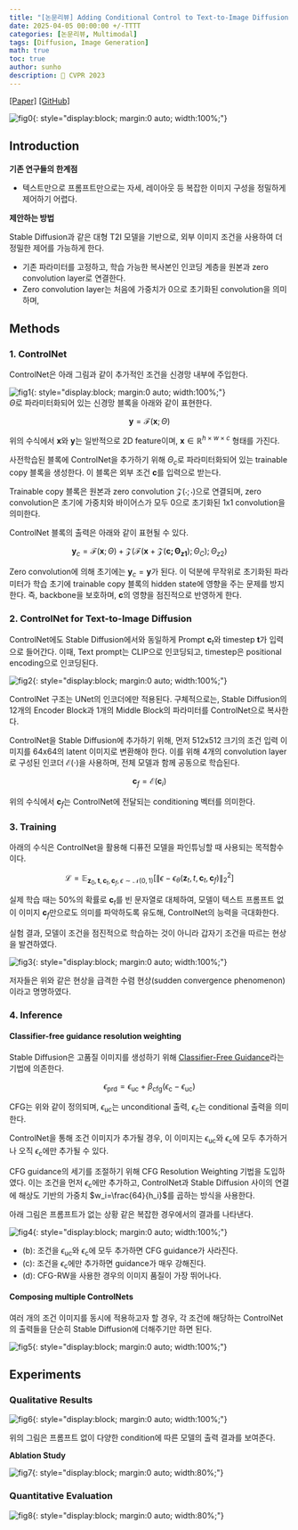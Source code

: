 ```yaml
---
title: "[논문리뷰] Adding Conditional Control to Text-to-Image Diffusion Models"
date: 2025-04-05 00:00:00 +/-TTTT
categories: [논문리뷰, Multimodal]
tags: [Diffusion, Image Generation]
math: true
toc: true
author: sunho
description: 📝 CVPR 2023
---
```


[[Paper]](https://arxiv.org/abs/2302.05543)
[[GitHub]](https://github.com/lllyasviel/ControlNet)

![fig0](paper/controlnet-0.png){: style="display:block; margin:0 auto; width:100%;"}

## Introduction

**기존 연구들의 한계점**

- 텍스트만으로 프롬프트만으로는 자세, 레이아웃 등 복잡한 이미지 구성을 정밀하게 제어하기 어렵다.

**제안하는 방법**

Stable Diffusion과 같은 대형 T2I 모델을 기반으로, 외부 이미지 조건을 사용하여 더 정밀한 제어를 가능하게 한다.

- 기존 파라미터를 고정하고, 학습 가능한 복사본인 인코딩 계층을 원본과 zero convolution layer로 연결한다.
- Zero convolution layer는 처음에 가중치가 0으로 초기화된 convolution을 의미하며, 

## Methods

### 1. ControlNet

ControlNet은 아래 그림과 같이 추가적인 조건을 신경망 내부에 주입한다.

![fig1](paper/controlnet-1.png){: style="display:block; margin:0 auto; width:100%;"}
<br>
$\Theta$로 파라미터화되어 있는 신경망 블록을 아래와 같이 표현한다.

$$
\mathbf{y}=\mathcal{F}(\mathbf{x};\Theta)
$$

위의 수식에서 $\mathbf{x}$와 $\mathbf{y}$는 일반적으로 2D feature이며, $\mathbf{x}\in\mathbb{R}^{h\times w\times c}$ 형태를 가진다.

사전학습된 블록에 ControlNet을 추가하기 위해 $\Theta_c$로 파라미터화되어 있는 trainable copy 블록을 생성한다. 이 블록은 외부 조건 $\mathbf{c}$를 입력으로 받는다.

Trainable copy 블록은 원본과 zero convolution $\mathcal{Z}(\cdot;\cdot)$으로 연결되며, zero convolution은 초기에 가중치와 바이어스가 모두 0으로 초기화된 1x1 convolution을 의미한다.

ControlNet 블록의 출력은 아래와 같이 표현될 수 있다.

$$
\mathbf{y}_c=\mathcal{F}(\mathbf{x};\Theta)+\mathcal{Z}\left(
\mathcal{F}\left(\mathbf{x}+\mathcal{Z}(\mathbf{c;\Theta_{z1}});\Theta_C\right);\Theta_{z2}
\right)
$$

Zero convolution에 의해 초기에는 $\mathbf{y}_c=\mathbf{y}$가 된다. 이 덕분에 무작위로 초기화된 파라미터가 학습 초기에 trainable copy 블록의 hidden state에 영향을 주는 문제를 방지한다. 즉, backbone을 보호하며, $\mathbf{c}$의 영향을 점진적으로 반영하게 한다.

### 2. ControlNet for Text-to-Image Diffusion

ControlNet에도 Stable Diffusion에서와 동일하게 Prompt $\mathbf{c}_t$와 timestep $\mathbf{t}$가 입력으로 들어간다. 이때, Text prompt는 CLIP으로 인코딩되고, timestep은 positional encoding으로 인코딩된다.

![fig2](paper/controlnet-2.png){: style="display:block; margin:0 auto; width:100%;"}

ControlNet 구조는 UNet의 인코더에만 적용된다. 구체적으로는, Stable Diffusion의 12개의 Encoder Block과 1개의 Middle Block의 파라미터를 ControlNet으로 복사한다.

ControlNet을 Stable Diffusion에 추가하기 위해, 먼저 512x512 크기의 조건 입력 이미지를 64x64의 latent 이미지로 변환해야 한다. 이를 위해 4개의 convolution layer로 구성된 인코더 $\mathcal{E}(\cdot)$을 사용하며, 전체 모델과 함께 공동으로 학습된다.

$$
\mathbf{c}_f=\mathcal{E}(\mathbf{c}_i)
$$

위의 수식에서 $\mathbf{c}_f$는 ControlNet에 전달되는 conditioning 벡터를 의미한다.

### 3. Training

아래의 수식은 ControlNet을 활용해 디퓨전 모델을 파인튜닝할 때 사용되는 목적함수이다.

$$
\mathcal{L}=\mathbb{E}_{\mathbf{z}_0,\mathbf{t},\mathbf{c}_t,\mathbf{c}_f,\epsilon\sim\mathcal{N}(0,1)}
\left[\lVert
\epsilon-\epsilon_\theta(\mathbf z_t,t,\mathbf c_t,\mathbf c_f)
\rVert^2_2\right]
$$

실제 학습 때는 50%의 확률로 $\mathbf{c}_t$를 빈 문자열로 대체하여, 모델이 텍스트 프롬프트 없이 이미지 $\mathbf{c}_f$만으로도 의미를 파악하도록 유도해, ControlNet의 능력을 극대화한다.

실험 결과, 모델이 조건을 점진적으로 학습하는 것이 아니라 갑자기 조건을 따르는 현상을 발견하였다.

![fig3](paper/controlnet-3.png){: style="display:block; margin:0 auto; width:100%;"}

저자들은 위와 같은 현상을 급격한 수렴 현상(sudden convergence phenomenon)이라고 명명하였다.

### 4. Inference

#### Classifier-free guidance resolution weighting

Stable Diffusion은 고품질 이미지를 생성하기 위해 [Classifier-Free Guidance](https://suniverse77.github.io/논문리뷰/CFG/)라는 기법에 의존한다.

$$
\epsilon_{\text{prd}}=\epsilon_{\text{uc}}+\beta_{\text{cfg}}(\epsilon_{\text{c}}-\epsilon_{\text{uc}})
$$

CFG는 위와 같이 정의되며, $\epsilon_{\text{uc}}$는 unconditional 출력, $\epsilon_{\text{c}}$는 conditional 출력을 의미한다.

ControlNet을 통해 조건 이미지가 추가될 경우, 이 이미지는 $\epsilon_{\text{uc}}$와 $\epsilon_{\text{c}}$에 모두 추가하거나 오직 $\epsilon_{\text{c}}$에만 추가될 수 있다.

CFG guidance의 세기를 조절하기 위해 CFG Resolution Weighting 기법을 도입하였다. 이는 조건을 먼저 $\epsilon_{\text{c}}$에만 추가하고, ControlNet과 Stable Diffusion 사이의 연결에 해상도 기반의 가중치 $w_i=\frac{64}{h_i}$를 곱하는 방식을 사용한다.

아래 그림은 프롬프트가 없는 상황 같은 복잡한 경우에서의 결과를 나타낸다.

![fig4](paper/controlnet-4.png){: style="display:block; margin:0 auto; width:100%;"}

- (b): 조건을 $\epsilon_{\text{uc}}$와 $\epsilon_{\text{c}}$에 모두 추가하면 CFG guidance가 사라진다.
- (c): 조건을 $\epsilon_{\text{c}}$에만 추가하면 guidance가 매우 강해진다.
- (d): CFG-RW을 사용한 경우의 이미지 품질이 가장 뛰어나다.

#### Composing multiple ControlNets

여러 개의 조건 이미지를 동시에 적용하고자 할 경우, 각 조건에 해당하는 ControlNet의 출력들을 단순히 Stable Diffusion에 더해주기만 하면 된다.

![fig5](paper/controlnet-5.png){: style="display:block; margin:0 auto; width:100%;"}

## Experiments

### Qualitative Results

![fig6](paper/controlnet-6.png){: style="display:block; margin:0 auto; width:100%;"}

위의 그림은 프롬프트 없이 다양한 condition에 따른 모델의 출력 결과를 보여준다.

**Ablation Study**

![fig7](paper/controlnet-7.png){: style="display:block; margin:0 auto; width:80%;"}

### Quantitative Evaluation

![fig8](paper/controlnet-8.png){: style="display:block; margin:0 auto; width:80%;"}
